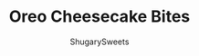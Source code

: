 ---
layout: ../../layouts/MarkdownPostLayout.astro
title: Oreo Cheesecake Bites
author: ShugarySweets
pubDate: 2019-01-15
description: "Mini Oreo Cheesecake Bites are a delicious and easy dessert recipe. These cheesecake bites combine the taste of Oreo cookies and rich, creamy cheesecake all in one yummy bite!"
image_url: https://www.shugarysweets.com/wp-content/uploads/2012/07/oreo-cheesecake-bites-5.jpg
tags: ["Desserts","American"]
calories: 505
protein: 6
carbohydrates: 69
fats: 24
fiber: 2
ingredients: ["25 Oreo sandwich cookies","5 Tablespoons unsalted butter, melted","1/3 cup heavy whipping cream","1/2 cup white chocolate morsels","2 packages (8 ounce each) cream cheese, softened","1/2 cup granulated sugar","1 1/2 teaspoons cornstarch","1/2 cup sour cream","1 teaspoon vanilla extract","2 large eggs","1/4 cup butter, softened","2 cups powdered sugar","3/4 cup marshmallow cream (Fluff)","2 Tablespoons heavy cream","60 mini Oreo cookies"]
serves: 16
time: "4 hours 20 minutes"
prepTime: "20 minutes"
instructions: ["For the crust, process cookies until crumbs. Melt butter and mix with cookie crumbs until completely combined. Press into bottom of 8-inch square baking dish that is lined with foil. Really press those crumbs evenly, may take a minute or two, don't worry, there are enough!","Bake crust in a 350 degree oven for about 8 minutes. Remove and cool slightly while preparing cheesecake filling.","For filling, in a double boiler, heat heavy cream on low until warm. Add in chocolate chips and stir continuously until chips are melted. Set aside.","In mixer, beat cream cheese with sugar and cornstarch until fluffy. Beat in the sour cream, vanilla and eggs. Slowly beat in the chocolate mixture. Pour into prepared crust. Bake in a 300 degree oven for about 35 minutes. Turn oven off, and let cheesecake remain in oven an additional 20 minutes.","Remove and cool. Refrigerate for at least 3 hours. Cut into small bites before garnishing.","For the garnish, beat butter with powdered sugar, marshmallow cream, and heavy cream on high for about 3-4 minutes until fluffy. Put in a pastry bag and using a star tip (or french tip) pipe a small swirl on each bite. Top with one mini Oreo. Enjoy!"]
nutrition: ["505 calories","69 grams carbohydrates","55 milligrams cholesterol","24 grams fat","2 grams fiber","6 grams protein","11 grams saturated fat","326 milligrams sodium","49 grams sugar","0 grams trans fat","10 grams unsaturated fat"]
---